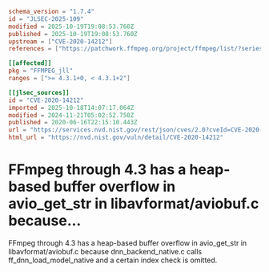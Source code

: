 ```toml
schema_version = "1.7.4"
id = "JLSEC-2025-109"
modified = 2025-10-19T19:08:53.760Z
published = 2025-10-19T19:08:53.760Z
upstream = ["CVE-2020-14212"]
references = ["https://patchwork.ffmpeg.org/project/ffmpeg/list/?series=1463", "https://security.gentoo.org/glsa/202007-58", "https://trac.ffmpeg.org/ticket/8716", "https://patchwork.ffmpeg.org/project/ffmpeg/list/?series=1463", "https://security.gentoo.org/glsa/202007-58", "https://trac.ffmpeg.org/ticket/8716"]

[[affected]]
pkg = "FFMPEG_jll"
ranges = [">= 4.3.1+0, < 4.3.1+2"]

[[jlsec_sources]]
id = "CVE-2020-14212"
imported = 2025-10-18T14:07:17.064Z
modified = 2024-11-21T05:02:52.750Z
published = 2020-06-16T22:15:10.443Z
url = "https://services.nvd.nist.gov/rest/json/cves/2.0?cveId=CVE-2020-14212"
html_url = "https://nvd.nist.gov/vuln/detail/CVE-2020-14212"
```

# FFmpeg through 4.3 has a heap-based buffer overflow in avio_get_str in libavformat/aviobuf.c because...

FFmpeg through 4.3 has a heap-based buffer overflow in avio_get_str in libavformat/aviobuf.c because dnn_backend_native.c calls ff_dnn_load_model_native and a certain index check is omitted.

